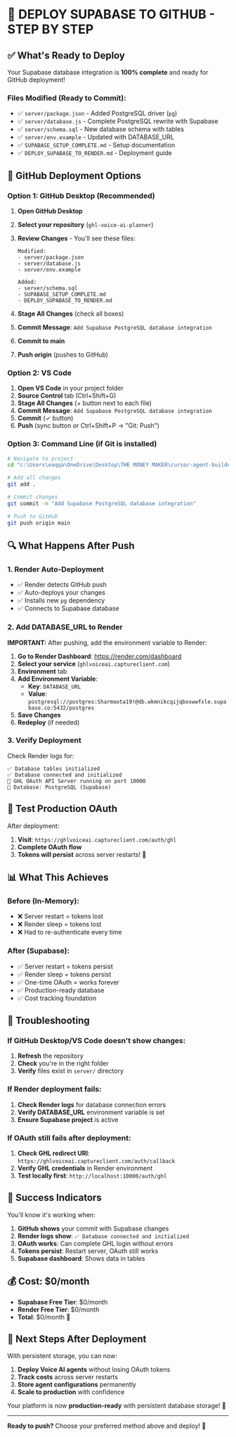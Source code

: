 # 🚀 DEPLOY SUPABASE TO GITHUB - STEP BY STEP

## ✅ What's Ready to Deploy

Your Supabase database integration is **100% complete** and ready for GitHub deployment!

### Files Modified (Ready to Commit):
- ✅ `server/package.json` - Added PostgreSQL driver (`pg`)
- ✅ `server/database.js` - Complete PostgreSQL rewrite with Supabase
- ✅ `server/schema.sql` - New database schema with tables
- ✅ `server/env.example` - Updated with DATABASE_URL
- ✅ `SUPABASE_SETUP_COMPLETE.md` - Setup documentation
- ✅ `DEPLOY_SUPABASE_TO_RENDER.md` - Deployment guide

## 🎯 GitHub Deployment Options

### Option 1: GitHub Desktop (Recommended)

1. **Open GitHub Desktop**
2. **Select your repository** (`ghl-voice-ai-planner`)
3. **Review Changes** - You'll see these files:
   ```
   Modified:
   - server/package.json
   - server/database.js
   - server/env.example
   
   Added:
   - server/schema.sql
   - SUPABASE_SETUP_COMPLETE.md
   - DEPLOY_SUPABASE_TO_RENDER.md
   ```

4. **Stage All Changes** (check all boxes)
5. **Commit Message**: `Add Supabase PostgreSQL database integration`
6. **Commit to main**
7. **Push origin** (pushes to GitHub)

### Option 2: VS Code

1. **Open VS Code** in your project folder
2. **Source Control** tab (Ctrl+Shift+G)
3. **Stage All Changes** (+ button next to each file)
4. **Commit Message**: `Add Supabase PostgreSQL database integration`
5. **Commit** (✓ button)
6. **Push** (sync button or Ctrl+Shift+P → "Git: Push")

### Option 3: Command Line (if Git is installed)

```bash
# Navigate to project
cd "c:\Users\eaqqa\OneDrive\Desktop\THE MONEY MAKER\cursor-agent-builder\sandbox-apps\ghl-voice-ai-planner"

# Add all changes
git add .

# Commit changes
git commit -m "Add Supabase PostgreSQL database integration"

# Push to GitHub
git push origin main
```

## 🔍 What Happens After Push

### 1. Render Auto-Deployment
- ✅ Render detects GitHub push
- ✅ Auto-deploys your changes
- ✅ Installs new `pg` dependency
- ✅ Connects to Supabase database

### 2. Add DATABASE_URL to Render

**IMPORTANT:** After pushing, add the environment variable to Render:

1. **Go to Render Dashboard**: https://render.com/dashboard
2. **Select your service** (`ghlvoiceai.captureclient.com`)
3. **Environment** tab
4. **Add Environment Variable**:
   - **Key**: `DATABASE_URL`
   - **Value**: `postgresql://postgres:Sharmoota19!@db.wkmnikcqijqboxwwfxle.supabase.co:5432/postgres`
5. **Save Changes**
6. **Redeploy** (if needed)

### 3. Verify Deployment

Check Render logs for:
```
✅ Database tables initialized
✅ Database connected and initialized
🚀 GHL OAuth API Server running on port 10000
💾 Database: PostgreSQL (Supabase)
```

## 🧪 Test Production OAuth

After deployment:

1. **Visit**: `https://ghlvoiceai.captureclient.com/auth/ghl`
2. **Complete OAuth flow**
3. **Tokens will persist** across server restarts! 🎉

## 📊 What This Achieves

### Before (In-Memory):
- ❌ Server restart = tokens lost
- ❌ Render sleep = tokens lost
- ❌ Had to re-authenticate every time

### After (Supabase):
- ✅ Server restart = tokens persist
- ✅ Render sleep = tokens persist
- ✅ One-time OAuth = works forever
- ✅ Production-ready database
- ✅ Cost tracking foundation

## 🚨 Troubleshooting

### If GitHub Desktop/VS Code doesn't show changes:
1. **Refresh** the repository
2. **Check** you're in the right folder
3. **Verify** files exist in `server/` directory

### If Render deployment fails:
1. **Check Render logs** for database connection errors
2. **Verify DATABASE_URL** environment variable is set
3. **Ensure Supabase project** is active

### If OAuth still fails after deployment:
1. **Check GHL redirect URI**: `https://ghlvoiceai.captureclient.com/auth/callback`
2. **Verify GHL credentials** in Render environment
3. **Test locally first**: `http://localhost:10000/auth/ghl`

## 🎉 Success Indicators

You'll know it's working when:

1. **GitHub shows** your commit with Supabase changes
2. **Render logs show**: `✅ Database connected and initialized`
3. **OAuth works**: Can complete GHL login without errors
4. **Tokens persist**: Restart server, OAuth still works
5. **Supabase dashboard**: Shows data in tables

## 💰 Cost: $0/month

- **Supabase Free Tier**: $0/month
- **Render Free Tier**: $0/month
- **Total**: $0/month 🎉

## 🚀 Next Steps After Deployment

With persistent storage, you can now:

1. **Deploy Voice AI agents** without losing OAuth tokens
2. **Track costs** across server restarts
3. **Store agent configurations** permanently
4. **Scale to production** with confidence

Your platform is now **production-ready** with persistent database storage! 🎉

---

**Ready to push?** Choose your preferred method above and deploy! 🚀
